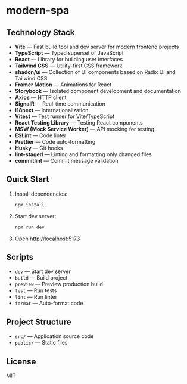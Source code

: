 # modern-spa

## Technology Stack

- **Vite** — Fast build tool and dev server for modern frontend projects
- **TypeScript** — Typed superset of JavaScript
- **React** — Library for building user interfaces
- **Tailwind CSS** — Utility-first CSS framework
- **shadcn/ui** — Collection of UI components based on Radix UI and Tailwind CSS
- **Framer Motion** — Animations for React
- **Storybook** — Isolated component development and documentation
- **Axios** — HTTP client
- **SignalR** — Real-time communication
- **i18next** — Internationalization
- **Vitest** — Test runner for Vite/TypeScript
- **React Testing Library** — Testing React components
- **MSW (Mock Service Worker)** — API mocking for testing
- **ESLint** — Code linter
- **Prettier** — Code auto-formatting
- **Husky** — Git hooks
- **lint-staged** — Linting and formatting only changed files
- **commitlint** — Commit message validation

## Quick Start

1. Install dependencies:
   ```bash
   npm install
   ```
2. Start dev server:
   ```bash
   npm run dev
   ```
3. Open [http://localhost:5173](http://localhost:5173)

## Scripts

- `dev` — Start dev server
- `build` — Build project
- `preview` — Preview production build
- `test` — Run tests
- `lint` — Run linter
- `format` — Auto-format code

## Project Structure

- `src/` — Application source code
- `public/` — Static files

## License

MIT
